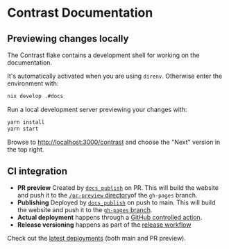 # Contrast Documentation

## Previewing changes locally

The Contrast flake contains a development shell for working on the documentation.

It's automatically activated when you are using `direnv`. Otherwise enter the environment with:

```sh
nix develop .#docs
```

Run a local development server previewing your changes with:

```sh
yarn install
yarn start
```

Browse to <http://localhost:3000/contrast> and choose the "Next" version in the top right.

## CI integration

- **PR preview** Created by [`docs_publish`](../.github/workflows/docs_publish.yml) on PR.
  This will build the website and push it to the [`/pr-preview` directory](https://github.com/edgelesssys/contrast/tree/gh-pages/pr-preview)of the `gh-pages` branch.
- **Publishing** Deployed by [`docs_publish`](../.github/workflows/docs_publish.yml) on push to main.
  This will build the website and push it to the [`gh-pages` branch](https://github.com/edgelesssys/contrast/tree/gh-pages).
- **Actual deployment** happens through a [GitHub controlled action](https://github.com/edgelesssys/contrast/actions/workflows/pages/pages-build-deployment).
- **Release versioning** happens as part of the [release workflow](../.github/workflows/release.yml)

Check out the [latest deployments](https://github.com/edgelesssys/contrast/deployments) (both main and PR preview).
